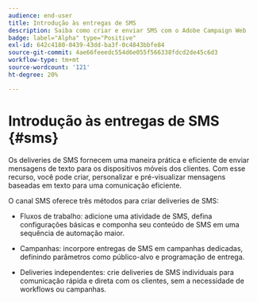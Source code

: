 ```yaml
---
audience: end-user
title: Introdução às entregas de SMS
description: Saiba como criar e enviar SMS com o Adobe Campaign Web
badge: label="Alpha" type="Positive"
exl-id: 642c4180-0439-43dd-ba3f-0c4843bbfe84
source-git-commit: 4ae66feeedc554d6e055f566338fdcd2de45c6d3
workflow-type: tm+mt
source-wordcount: '121'
ht-degree: 20%

---
```


# Introdução às entregas de SMS {#sms}

Os deliveries de SMS fornecem uma maneira prática e eficiente de enviar mensagens de texto para os dispositivos móveis dos clientes. Com esse recurso, você pode criar, personalizar e pré-visualizar mensagens baseadas em texto para uma comunicação eficiente.

O canal SMS oferece três métodos para criar deliveries de SMS:

* Fluxos de trabalho: adicione uma atividade de SMS, defina configurações básicas e componha seu conteúdo de SMS em uma sequência de automação maior.

* Campanhas: incorpore entregas de SMS em campanhas dedicadas, definindo parâmetros como público-alvo e programação de entrega.

* Deliveries independentes: crie deliveries de SMS individuais para comunicação rápida e direta com os clientes, sem a necessidade de workflows ou campanhas.

<!--
<table style="table-layout:fixed"><tr style="border: 0;">
<td>
<a href="create-sms.md">
<img alt="Lead" src="">
</a>
<div><a href="create-sms.md"><strong>Create an SMS message</strong>
</div>
<p>
</td>
<td>
<a href="">
<img alt="Infrequent" src="">
</a>
<div>
<a href=""><strong>Send an SMS message</strong></a>
</div>
<p></td>
<td>
<a href="">
<img alt="Validation" src="">
</a>
<div>
<a href=""><strong>SMS opt-out management</strong></a>
</div>
<p>
</td>
</tr></table>
-->
